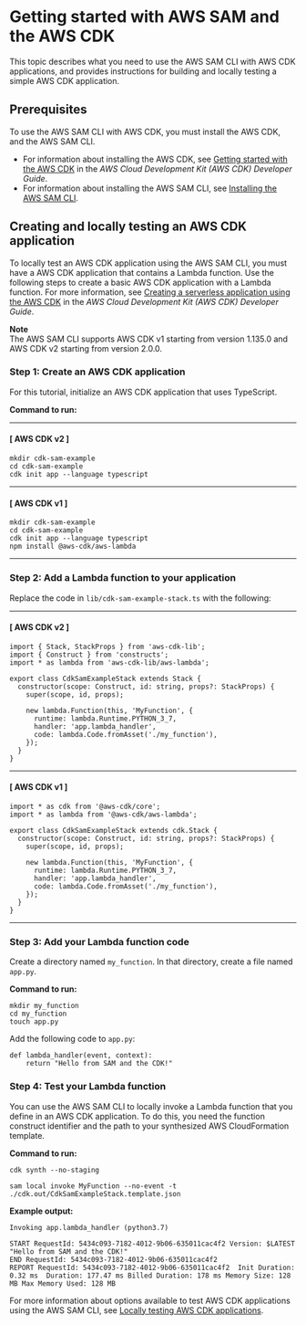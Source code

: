 # Getting started with AWS SAM and the AWS CDK<a name="serverless-cdk-getting-started"></a>

This topic describes what you need to use the AWS SAM CLI with AWS CDK applications, and provides instructions for building and locally testing a simple AWS CDK application\.

## Prerequisites<a name="serverless-cdk-getting-started-prerequisites"></a>

To use the AWS SAM CLI with AWS CDK, you must install the AWS CDK, and the AWS SAM CLI\.
+ For information about installing the AWS CDK, see [Getting started with the AWS CDK](https://docs.aws.amazon.com/cdk/latest/guide/getting_started.html) in the *AWS Cloud Development Kit \(AWS CDK\) Developer Guide*\.
+ For information about installing the AWS SAM CLI, see [Installing the AWS SAM CLI](install-sam-cli.md)\.

## Creating and locally testing an AWS CDK application<a name="serverless-cdk-tutorial-hello-world"></a>

To locally test an AWS CDK application using the AWS SAM CLI, you must have a AWS CDK application that contains a Lambda function\. Use the following steps to create a basic AWS CDK application with a Lambda function\. For more information, see [Creating a serverless application using the AWS CDK](https://docs.aws.amazon.com/cdk/latest/guide/serverless_example.html) in the *AWS Cloud Development Kit \(AWS CDK\) Developer Guide*\.

**Note**  
The AWS SAM CLI supports AWS CDK v1 starting from version 1\.135\.0 and AWS CDK v2 starting from version 2\.0\.0\.

### Step 1: Create an AWS CDK application<a name="serverless-cdk-tutorial-hello-world-init.title"></a>

For this tutorial, initialize an AWS CDK application that uses TypeScript\.

**Command to run:**

------
#### [ AWS CDK v2 ]

```
mkdir cdk-sam-example
cd cdk-sam-example
cdk init app --language typescript
```

------
#### [ AWS CDK v1 ]

```
mkdir cdk-sam-example
cd cdk-sam-example
cdk init app --language typescript
npm install @aws-cdk/aws-lambda
```

------

### Step 2: Add a Lambda function to your application<a name="serverless-cdk-tutorial-hello-world-lambda.title"></a>

Replace the code in `lib/cdk-sam-example-stack.ts` with the following:

------
#### [ AWS CDK v2 ]

```
import { Stack, StackProps } from 'aws-cdk-lib';
import { Construct } from 'constructs';
import * as lambda from 'aws-cdk-lib/aws-lambda';

export class CdkSamExampleStack extends Stack {
  constructor(scope: Construct, id: string, props?: StackProps) {
    super(scope, id, props);

    new lambda.Function(this, 'MyFunction', {
      runtime: lambda.Runtime.PYTHON_3_7,
      handler: 'app.lambda_handler',
      code: lambda.Code.fromAsset('./my_function'),
    });
  }
}
```

------
#### [ AWS CDK v1 ]

```
import * as cdk from '@aws-cdk/core';
import * as lambda from '@aws-cdk/aws-lambda';

export class CdkSamExampleStack extends cdk.Stack {
  constructor(scope: Construct, id: string, props?: StackProps) {
    super(scope, id, props);

    new lambda.Function(this, 'MyFunction', {
      runtime: lambda.Runtime.PYTHON_3_7,
      handler: 'app.lambda_handler',
      code: lambda.Code.fromAsset('./my_function'),
    });
  }
}
```

------

### Step 3: Add your Lambda function code<a name="serverless-cdk-tutorial-hello-world-lambda-code.title"></a>

Create a directory named `my_function`\. In that directory, create a file named `app.py`\.

**Command to run:**

```
mkdir my_function
cd my_function
touch app.py
```

Add the following code to `app.py`:

```
def lambda_handler(event, context):
    return "Hello from SAM and the CDK!"
```

### Step 4: Test your Lambda function<a name="serverless-cdk-tutorial-hello-init.title"></a>

You can use the AWS SAM CLI to locally invoke a Lambda function that you define in an AWS CDK application\. To do this, you need the function construct identifier and the path to your synthesized AWS CloudFormation template\.

**Command to run:**

```
cdk synth --no-staging
```

```
sam local invoke MyFunction --no-event -t ./cdk.out/CdkSamExampleStack.template.json
```

**Example output:**

```
Invoking app.lambda_handler (python3.7)
     
START RequestId: 5434c093-7182-4012-9b06-635011cac4f2 Version: $LATEST
"Hello from SAM and the CDK!"
END RequestId: 5434c093-7182-4012-9b06-635011cac4f2
REPORT RequestId: 5434c093-7182-4012-9b06-635011cac4f2	Init Duration: 0.32 ms	Duration: 177.47 ms	Billed Duration: 178 ms	Memory Size: 128 MB	Max Memory Used: 128 MB
```

For more information about options available to test AWS CDK applications using the AWS SAM CLI, see [Locally testing AWS CDK applications](serverless-cdk-testing.md)\.